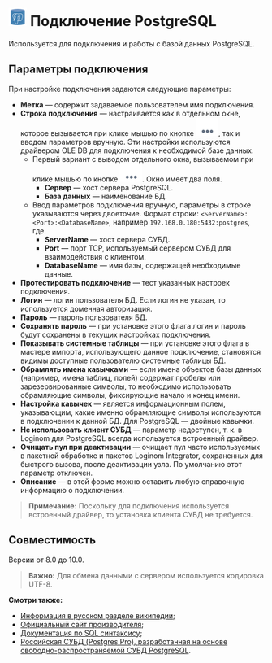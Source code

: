 # ![ ](../../../images/icons/data-sources/db-postgres_default.svg) Подключение PostgreSQL

Используется для подключения и работы с базой данных PostgreSQL.

## Параметры подключения

При настройке подключения задаются следующие параметры:

* **Метка** — содержит задаваемое пользователем имя подключения.
* **Строка подключения** — настраивается как в отдельном окне, которое вызывается при клике мышью по кнопке ![ ](../../../images/extjs-theme/form/open-trigger/open-trigger_default.svg), так и вводом параметров вручную. Эти настройки используются драйвером OLE DB для подключения к необходимой базе данных.
  * Первый вариант с выводом отдельного окна, вызываемом при клике мышью по кнопке ![ ](../../../images/extjs-theme/form/open-trigger/open-trigger_default.svg). Окно имеет два поля.
    * **Сервер** — хост сервера PostgreSQL.
    * **База данных** — наименование БД.
  * Ввод параметров подключения вручную, параметры в строке указываются через двоеточие. Формат строки: `<ServerName>:<Port>:<DatabaseName>`, например `192.168.0.180:5432:postgres`, где.
    * **ServerName** — хост сервера СУБД.
    * **Port** — порт TCP, используемый сервером СУБД для взаимодействия с клиентом.
    * **DatabaseName** — имя базы, содержащей необходимые данные.
* **Протестировать подключение** — тест указанных настроек подключения.
* **Логин** — логин пользователя БД. Если логин не указан, то используется доменная авторизация.
* **Пароль** — пароль пользователя БД.
* **Сохранять пароль** — при установке этого флага логин и пароль будут сохранены в текущих настройках подключения.
* **Показывать системные таблицы** — при установке этого флага в мастере импорта, использующего данное подключение, становятся видимы доступные пользователю системные таблицы БД.
* **Обрамлять имена кавычками** — если имена объектов базы данных (например, имена таблиц, полей) содержат пробелы или зарезервированные символы, то необходимо использовать обрамляющие символы, фиксирующие начало и конец имени.
* **Настройка кавычек** — является информационным полем, указывающим, какие именно обрамляющие символы используются в подключении к данной БД. Для PostgreSQL — двойные кавычки.
* **Не использовать клиент СУБД** — параметр недоступен, т. к. в Loginom для PostgreSQL всегда используется встроенный драйвер.
* **Очищать пул при деактивации** — очищает пул часто используемых в пакетной обработке и пакетов Loginom Integrator, сохраненных для быстрого вызова, после деактивации узла. По умолчанию этот параметр отключен.
* **Описание** — в этой форме можно оставить любую справочную информацию о подключении.

> **Примечание:** Поскольку для подключения используется встроенный драйвер, то установка клиента СУБД не требуется.

## Совместимость

Версии от 8.0 до 10.0.

> **Важно:** Для обмена данными с сервером используется кодировка UTF-8.

**Смотри также:**

* [Информация в русском разделе википедии](https://ru.wikipedia.org/wiki/PostgreSQL);
* [Официальный сайт производителя](https://www.postgresql.org/);
* [Документация по SQL синтаксису](https://postgrespro.ru/docs/postgresql);
* [Российская СУБД (Postgres Pro), разработанная на основе свободно-распространяемой СУБД PostgreSQL](https://postgrespro.ru/).
